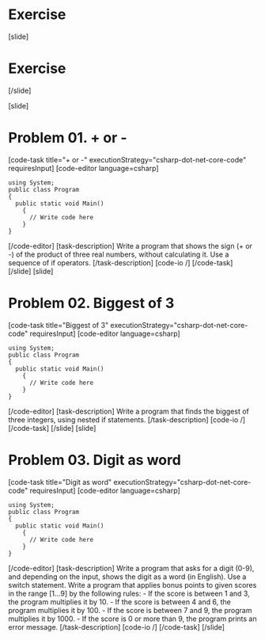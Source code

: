 # Exercise

[slide]
# Exercise

[/slide]


[slide]
# Problem 01. + or -

[code-task title="+ or -" executionStrategy="csharp-dot-net-core-code" requiresInput]
[code-editor language=csharp]
```
using System;
public class Program
{
  public static void Main()
    {
      // Write code here
    }
}
```
[/code-editor]
[task-description]
Write a program that shows the sign (+ or -) of the product of three real numbers, without calculating it. Use a sequence of if operators.
[/task-description]
[code-io /]
[/code-task]
[/slide]
[slide]
# Problem 02. Biggest of 3

[code-task title="Biggest of 3" executionStrategy="csharp-dot-net-core-code" requiresInput]
[code-editor language=csharp]
```
using System;
public class Program
{
  public static void Main()
    {
      // Write code here
    }
}
```
[/code-editor]
[task-description]
Write a program that finds the biggest of three integers, using nested if statements.
[/task-description]
[code-io /]
[/code-task]
[/slide]
[slide]
# Problem 03. Digit as word

[code-task title="Digit as word" executionStrategy="csharp-dot-net-core-code" requiresInput]
[code-editor language=csharp]
```
using System;
public class Program
{
  public static void Main()
    {
      // Write code here
    }
}
```
[/code-editor]
[task-description]
Write a program that asks for a digit (0-9), and depending on the input, shows the digit as a word (in English). Use a switch statement.
Write a program that applies bonus points to given scores in the range [1…9] by the following rules:
    - If the score is between 1 and 3, the program multiplies it by 10.
    - If the score is between 4 and 6, the program multiplies it by 100.
    - If the score is between 7 and 9, the program multiplies it by 1000.
    - If the score is 0 or more than 9, the program prints an error message.
[/task-description]
[code-io /]
[/code-task]
[/slide]
